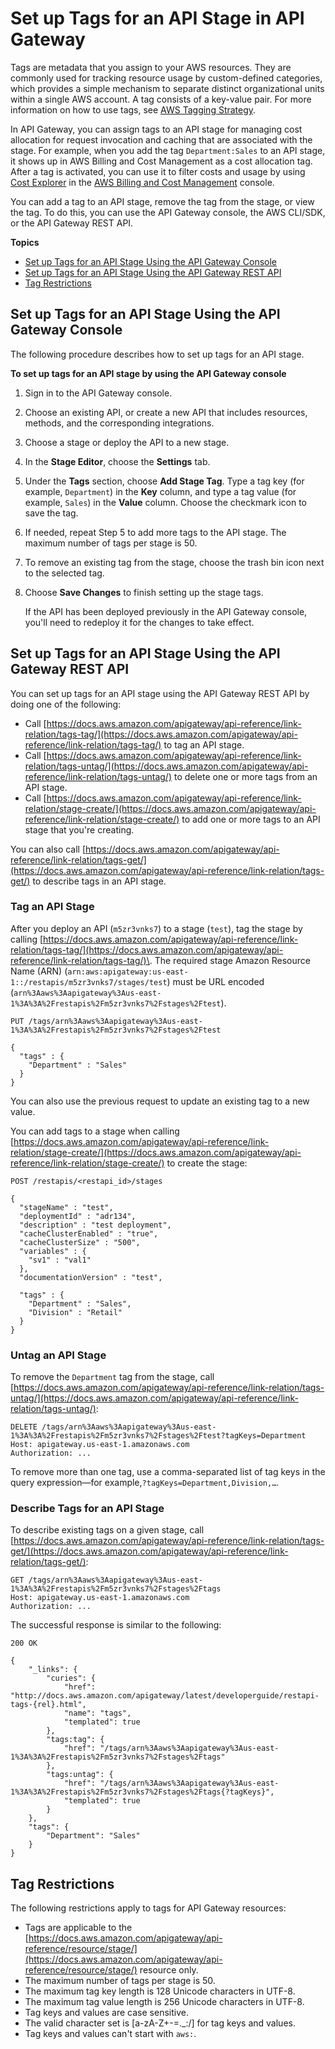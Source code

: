 # Set up Tags for an API Stage in API Gateway<a name="set-up-tags"></a>

Tags are metadata that you assign to your AWS resources\. They are commonly used for tracking resource usage by custom\-defined categories, which provides a simple mechanism to separate distinct organizational units within a single AWS account\. A tag consists of a key\-value pair\. For more information on how to use tags, see [AWS Tagging Strategy](https://aws.amazon.com/answers/account-management/aws-tagging-strategies/)\.

 In API Gateway, you can assign tags to an API stage for managing cost allocation for request invocation and caching that are associated with the stage\. For example, when you add the tag `Department:Sales` to an API stage, it shows up in AWS Billing and Cost Management as a cost allocation tag\. After a tag is activated, you can use it to filter costs and usage by using [Cost Explorer](http://docs.aws.amazon.com/awsaccountbilling/latest/aboutv2/cost-explorer-what-is.html) in the [AWS Billing and Cost Management](http://docs.aws.amazon.com/awsaccountbilling/latest/aboutv2/billing-what-is.html) console\. 

You can add a tag to an API stage, remove the tag from the stage, or view the tag\. To do this, you can use the API Gateway console, the AWS CLI/SDK, or the API Gateway REST API\.

**Topics**
+ [Set up Tags for an API Stage Using the API Gateway Console](#set-up-tags-using-console)
+ [Set up Tags for an API Stage Using the API Gateway REST API](#set-up-tags-using-api)
+ [Tag Restrictions](#api-gateway-tag-restrictions)

## Set up Tags for an API Stage Using the API Gateway Console<a name="set-up-tags-using-console"></a>

The following procedure describes how to set up tags for an API stage\.

**To set up tags for an API stage by using the API Gateway console**

1. Sign in to the API Gateway console\.

1. Choose an existing API, or create a new API that includes resources, methods, and the corresponding integrations\.

1. Choose a stage or deploy the API to a new stage\.

1. In the **Stage Editor**, choose the **Settings** tab\. 

1.  Under the **Tags** section, choose **Add Stage Tag**\. Type a tag key \(for example, `Department`\) in the **Key** column, and type a tag value \(for example, `Sales`\) in the **Value** column\. Choose the checkmark icon to save the tag\.

1.  If needed, repeat Step 5 to add more tags to the API stage\. The maximum number of tags per stage is 50\.

1.  To remove an existing tag from the stage, choose the trash bin icon next to the selected tag\.

1. Choose **Save Changes** to finish setting up the stage tags\.

   If the API has been deployed previously in the API Gateway console, you'll need to redeploy it for the changes to take effect\.

## Set up Tags for an API Stage Using the API Gateway REST API<a name="set-up-tags-using-api"></a>

You can set up tags for an API stage using the API Gateway REST API by doing one of the following:
+ Call [https://docs.aws.amazon.com/apigateway/api-reference/link-relation/tags-tag/](https://docs.aws.amazon.com/apigateway/api-reference/link-relation/tags-tag/) to tag an API stage\.
+  Call [https://docs.aws.amazon.com/apigateway/api-reference/link-relation/tags-untag/](https://docs.aws.amazon.com/apigateway/api-reference/link-relation/tags-untag/) to delete one or more tags from an API stage\.
+ Call [https://docs.aws.amazon.com/apigateway/api-reference/link-relation/stage-create/](https://docs.aws.amazon.com/apigateway/api-reference/link-relation/stage-create/) to add one or more tags to an API stage that you're creating\.

You can also call [https://docs.aws.amazon.com/apigateway/api-reference/link-relation/tags-get/](https://docs.aws.amazon.com/apigateway/api-reference/link-relation/tags-get/) to describe tags in an API stage\.

### Tag an API Stage<a name="tag-a-stage-using-api"></a>

After you deploy an API \(`m5zr3vnks7`\) to a stage \(`test`\), tag the stage by calling [https://docs.aws.amazon.com/apigateway/api-reference/link-relation/tags-tag/](https://docs.aws.amazon.com/apigateway/api-reference/link-relation/tags-tag/)\. The required stage Amazon Resource Name \(ARN\) \(`arn:aws:apigateway:us-east-1::/restapis/m5zr3vnks7/stages/test`\) must be URL encoded \(`arn%3Aaws%3Aapigateway%3Aus-east-1%3A%3A%2Frestapis%2Fm5zr3vnks7%2Fstages%2Ftest`\)\. 

```
PUT /tags/arn%3Aaws%3Aapigateway%3Aus-east-1%3A%3A%2Frestapis%2Fm5zr3vnks7%2Fstages%2Ftest

{
  "tags" : {
    "Department" : "Sales"
  }
}
```

 You can also use the previous request to update an existing tag to a new value\. 

You can add tags to a stage when calling [https://docs.aws.amazon.com/apigateway/api-reference/link-relation/stage-create/](https://docs.aws.amazon.com/apigateway/api-reference/link-relation/stage-create/) to create the stage:

```
POST /restapis/<restapi_id>/stages

{
  "stageName" : "test",
  "deploymentId" : "adr134",
  "description" : "test deployment",
  "cacheClusterEnabled" : "true",
  "cacheClusterSize" : "500",
  "variables" : {
    "sv1" : "val1"
  },
  "documentationVersion" : "test",

  "tags" : {
    "Department" : "Sales",
    "Division" : "Retail"
  }
}
```

### Untag an API Stage<a name="untag-a-stage-using-api"></a>

 To remove the `Department` tag from the stage, call [https://docs.aws.amazon.com/apigateway/api-reference/link-relation/tags-untag/](https://docs.aws.amazon.com/apigateway/api-reference/link-relation/tags-untag/): 

```
DELETE /tags/arn%3Aaws%3Aapigateway%3Aus-east-1%3A%3A%2Frestapis%2Fm5zr3vnks7%2Fstages%2Ftest?tagKeys=Department
Host: apigateway.us-east-1.amazonaws.com
Authorization: ...
```

 To remove more than one tag, use a comma\-separated list of tag keys in the query expression—for example,`?tagKeys=Department,Division,…`\. 

### Describe Tags for an API Stage<a name="get-tags-using-api"></a>

To describe existing tags on a given stage, call [https://docs.aws.amazon.com/apigateway/api-reference/link-relation/tags-get/](https://docs.aws.amazon.com/apigateway/api-reference/link-relation/tags-get/):

```
GET /tags/arn%3Aaws%3Aapigateway%3Aus-east-1%3A%3A%2Frestapis%2Fm5zr3vnks7%2Fstages%2Ftags
Host: apigateway.us-east-1.amazonaws.com
Authorization: ...
```

The successful response is similar to the following:

```
200 OK

{
    "_links": {
        "curies": {
            "href": "http://docs.aws.amazon.com/apigateway/latest/developerguide/restapi-tags-{rel}.html",
            "name": "tags",
            "templated": true
        },
        "tags:tag": {
            "href": "/tags/arn%3Aaws%3Aapigateway%3Aus-east-1%3A%3A%2Frestapis%2Fm5zr3vnks7%2Fstages%2Ftags"
        },
        "tags:untag": {
            "href": "/tags/arn%3Aaws%3Aapigateway%3Aus-east-1%3A%3A%2Frestapis%2Fm5zr3vnks7%2Fstages%2Ftags{?tagKeys}",
            "templated": true
        }
    },
    "tags": {
        "Department": "Sales"
    }
}
```

## Tag Restrictions<a name="api-gateway-tag-restrictions"></a>

The following restrictions apply to tags for API Gateway resources:
+ Tags are applicable to the [https://docs.aws.amazon.com/apigateway/api-reference/resource/stage/](https://docs.aws.amazon.com/apigateway/api-reference/resource/stage/) resource only\.
+ The maximum number of tags per stage is 50\.
+ The maximum tag key length is 128 Unicode characters in UTF\-8\.
+ The maximum tag value length is 256 Unicode characters in UTF\-8\.
+ Tag keys and values are case sensitive\.
+ The valid character set is \[a\-zA\-Z\+\-=\.\_:/\] for tag keys and values\.
+ Tag keys and values can't start with `aws:`\.